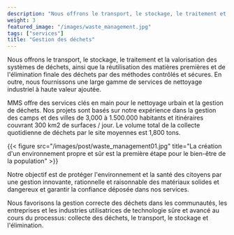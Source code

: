 ```yaml
---
description: "Nous offrons le transport, le stockage, le traitement et la valorisation des systèmes de déchets"
weight: 3
featured_image: "/images/waste_management.jpg"
tags: ["services"]
title: "Gestion des déchets"
---
```


Nous offrons le transport, le stockage, le traitement et la valorisation des systèmes de déchets, ainsi que la réutilisation des matières premières et de l'élimination finale des déchets par des méthodes contrôlés et sécures. En outre, nous fournissons une large gamme de services de nettoyage industriel à haute valeur ajoutée.

MMS offre des services clés en main pour le nettoyage urbain et la gestion de déchets. Nos projets sont basés sur notre expérience dans la gestion des camps et des villes de 3,000 à 1.500.000 habitants et itinéraires couvrant 300 km2 de surfaces / jour. Le volume total de la collecte quotidienne de déchets par le site moyennes est 1,800 tons.

{{< figure src="/images/post/waste_management01.jpg" title="La création d'un environnement propre et sûr est la première étape pour le bien-être de la population" >}}

Notre objectif est de protéger l'environnement et la santé des citoyens par une gestion innovante, rationnelle et raisonnable des matériaux solides et dangereux et garantir la confiance déposée dans nos services.

Nous favorisons la gestion correcte des déchets dans les communautés, les entreprises et les industries utilisatrices de technologie sûre et avancé au cours du processus: collecte des déchets, le transport, le stockage et l'élimination.
